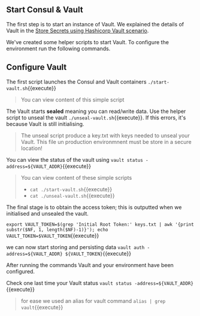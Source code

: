 

## Start Consul & Vault

The first step is to start an instance of Vault. We explained the details of Vault in the [Store Secrets using Hashicorp Vault scenario](https://www.katacoda.com/courses/docker-production/vault-secrets).

We've created some helper scripts to start Vault. To configure the environment run the following commands.

## Configure Vault

The first script launches the Consul and Vault containers `./start-vault.sh`{{execute}}
>You can view content of this simple script 

The Vault starts **sealed** meaning you can read/write data. Use the helper script to unseal the vault `./unseal-vault.sh`{{execute}}. If this errors, it's because Vault is still initialising.

> The unseal script produce a key.txt with keys needed to unseal your Vault. This file un production environmnent must be store in a secure location!

You can view the status of the vault using `vault status -address=${VAULT_ADDR}`{{execute}}


>You can view content of these simple scripts
>- `cat ./start-vault.sh`{{execute}}
>- `cat ./unseal-vault.sh`{{execute}}

The final stage is to obtain the access token; this is outputted when we initialised and unsealed the vault.

`export VAULT_TOKEN=$(grep 'Initial Root Token:' keys.txt | awk '{print substr($NF, 1, length($NF)-1)}'); echo VAULT_TOKEN=$VAULT_TOKEN`{{execute}}

we can now start storing and persisting data `vault auth -address=${VAULT_ADDR} ${VAULT_TOKEN}`{{execute}}

After running the commands Vault and your environment have been configured.


Check one last time your Vault status `vault status -address=${VAULT_ADDR}`{{execute}}




> for ease we used an alias for vault command `alias | grep vault`{{execute}}
